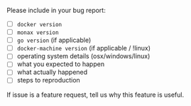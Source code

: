 Please include in your bug report:

- [ ] `docker version`
- [ ] `monax version`
- [ ] `go version` (if applicable)
- [ ] `docker-machine version` (if applicable / !linux)
- [ ] operating system details (osx/windows/linux)
- [ ] what you expected to happen
- [ ] what actually happened
- [ ] steps to reproduction

If issue is a feature request, tell us why this feature is useful.
